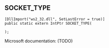 ## SOCKET_TYPE

```
[DllImport("ws2_32.dll", SetLastError = true)]
public static extern IntPtr SOCKET_TYPE(
   
);
```

Microsoft documentation: (TODO)

